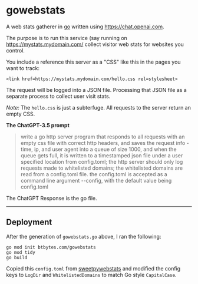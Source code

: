 # gowebstats

A web stats gatherer in [go](https://go.dev) written using https://chat.openai.com.

The purpose is to run this service (say running on https://mystats.mydomain.com/
collect visitor web stats for websites you control.

You include a reference this server as a "CSS" like this in the pages you want 
to track:

	<link href=https://mystats.mydomain.com/hello.css rel=stylesheet>

The request will be logged into a JSON file. Processing that JSON file as a 
separate process to collect user visit stats.

*Note:* The `hello.css` is just a subterfuge. All requests to the server return 
an empty CSS.

**The ChatGPT-3.5 prompt**

> write a go http server program that responds to all requests with an empty css file with correct http headers, and saves the request info - time, ip, and user agent into a queue of size 1000, and when the queue gets full, it is written to a timestamped json file under a user specified location from config.toml; the http server should only log requests made to whitelisted  domains; the whitelisted domains are read from a config.toml file. the config.toml is accepted as a command line argument --config, with the default value being config.toml


The ChatGPT Response is the go file.

---

## Deployment

After the generation of `gowebstats.go` above, I ran the following:

	go mod init btbytes.com/gowebstats
	go mod tidy
	go build

Copied this `config.toml` from [sweetpywebstats](https://github.com/btbytes/sweetpywebstats) and modified the config keys to `LogDir` and `WhitelistedDomains` to match Go style `CapitalCase`.

